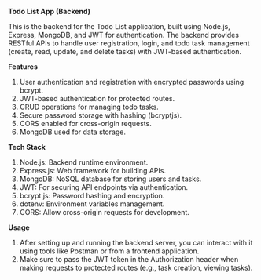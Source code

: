 **Todo List App (Backend)**

  This is the backend for the Todo List application, built using Node.js, Express, MongoDB, and JWT for authentication. The backend provides RESTful APIs to handle user registration, login, and todo task management (create, read, update, and delete tasks) with JWT-based authentication.

**Features**

  1. User authentication and registration with encrypted passwords using bcrypt.
  2. JWT-based authentication for protected routes.
  3. CRUD operations for managing todo tasks.
  4. Secure password storage with hashing (bcryptjs).
  5. CORS enabled for cross-origin requests.
  6. MongoDB used for data storage.

**Tech Stack**

  1. Node.js: Backend runtime environment.
  2. Express.js: Web framework for building APIs.
  3. MongoDB: NoSQL database for storing users and tasks.
  4. JWT: For securing API endpoints via authentication.
  5. bcrypt.js: Password hashing and encryption.
  6. dotenv: Environment variables management.
  7. CORS: Allow cross-origin requests for development.

**Usage**

  1. After setting up and running the backend server, you can interact with it using tools like Postman or from a frontend application.
  2. Make sure to pass the JWT token in the Authorization header when making requests to protected routes (e.g., task creation, viewing tasks).
